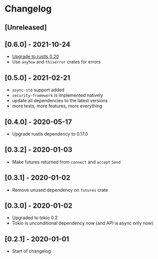 # Changelog

## [Unreleased]

## [0.6.0] - 2021-10-24

- [Upgrade to rustls 0.20](https://github.com/stepancheg/rust-tls-api/pull/39)
- Use `anyhow` and `thiserror` crates for errors

## [0.5.0] - 2021-02-21

- `async-std` support added
- `security-framework` is implemented natively
- update all dependencies to the latest versions
- more tests, more features, more everything

## [0.4.0] - 2020-05-17

- Upgrade rustls dependency to 0.17.0

## [0.3.2] - 2020-01-03

- Make futures returned from `connect` and `accept` `Send`

## [0.3.1] - 2020-01-02

- Remove unused dependency on `futures` crate

## [0.3.0] - 2020-01-02

- Upgraded to tokio 0.2
- Tokio is unconditional dependency now (and API is async only now)

## [0.2.1] - 2020-01-01

- Start of changelog
